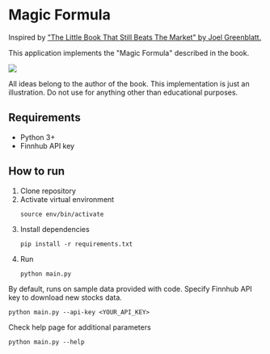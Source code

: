 # Magic Formula

Inspired by ["The Little Book That Still Beats The Market" by Joel Greenblatt.](https://www.magicformulainvesting.com/Home/AboutTheBook)

This application implements the "Magic Formula" described in the book.

![](https://media.wiley.com/product_data/coverImage300/59/04706241/0470624159.jpg)

All ideas belong to the author of the book. This implementation is just an illustration. Do not use for anything other than educational purposes.

## Requirements

* Python 3+
* Finnhub API key

## How to run

1. Clone repository
2. Activate virtual environment
   ```
   source env/bin/activate
   ```
3. Install dependencies
   ```
   pip install -r requirements.txt
   ```
4. Run
   ```
   python main.py
   ```

By default, runs on sample data provided with code. Specify Finnhub API key to download new stocks data.
```
python main.py --api-key <YOUR_API_KEY>
```

Check help page for additional parameters
```
python main.py --help
```